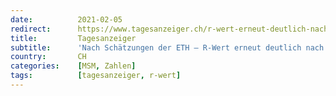 ```yaml
---
date:          2021-02-05
redirect:      https://www.tagesanzeiger.ch/r-wert-erneut-deutlich-nach-unten-korrigiert-196579873281
title:         Tagesanzeiger
subtitle:      'Nach Schätzungen der ETH – R-Wert erneut deutlich nach unten korrigiert'
country:       CH
categories:    [MSM, Zahlen]
tags:          [tagesanzeiger, r-wert]
---
```

